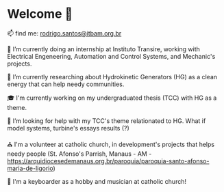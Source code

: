 # Welcome 👋

📫 find me: rodrigo.santos@itbam.org.br

🔋 I’m currently doing an internship at Instituto Transire, working with Electrical Engeneering, Automation and Control Systems, and Mechanic's projects.

🌱 I’m currently researching about Hydrokinetic Generators (HG) as a clean energy that can help needy communities. 

🎓 I'm currently working on my undergraduated thesis (TCC) with HG as a theme. 

🤔 I’m looking for help with my TCC's theme relationated to HG. What if model systems, turbine's essays results (?)

⛪ I'm a volunteer at catholic church, in development's projects that helps needy people (St. Afonso's Parrish, Manaus - AM - 
https://arquidiocesedemanaus.org.br/paroquia/paroquia-santo-afonso-maria-de-ligorio) 

🎹 I'm a keyboarder as a hobby and musician at catholic church!
